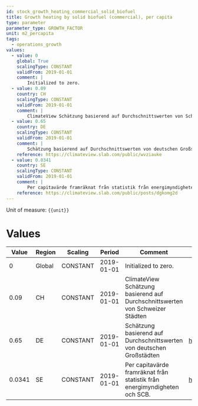 ```yaml
---
id: stock_growth_heating_commercial_solid_biofuel
title: Growth heating by solid biofuel (commercial), per capita
type: parameter
parameter_type: GROWTH_FACTOR
unit: m2_percapita
tags:
  - operations_growth
values:
  - value: 0
    global: True
    scalingType: CONSTANT
    validFrom: 2019-01-01
    comment: |
        Initialized to zero.
  - value: 0.09
    country: CH
    scalingType: CONSTANT
    validFrom: 2019-01-01
    comment: |
        ClimateView Schätzung basierend auf Durchschnittswerten von Schweizer Städten
  - value: 0.65
    country: DE
    scalingType: CONSTANT
    validFrom: 2019-01-01
    comment: |
        Schätzung basierend auf Durchschnittswerten von deutschen Großstädten
    reference: https://climateview.slab.com/public/wvziauke
  - value: 0.0341
    country: SE
    scalingType: CONSTANT
    validFrom: 2019-01-01
    comment: |
        Per capitavärde framräknat från statistik från energimyndigheten och SCB.
    reference: https://climateview.slab.com/public/posts/dgkomg2d
---
```



Unit of measure: `{{unit}}`


# Values


| Value | Region | Scaling | Period | Comment | Reference |
|-------|--------|---------|--------|---------|-----------|
| 0 | Global | CONSTANT | 2019-01-01 | Initialized to zero. |  |
| 0.09 | CH | CONSTANT | 2019-01-01 | ClimateView Schätzung basierend auf Durchschnittswerten von Schweizer Städten |  |
| 0.65 | DE | CONSTANT | 2019-01-01 | Schätzung basierend auf Durchschnittswerten von deutschen Großstädten | https://climateview.slab.com/public/wvziauke |
| 0.0341 | SE | CONSTANT | 2019-01-01 | Per capitavärde framräknat från statistik från energimyndigheten och SCB. | https://climateview.slab.com/public/posts/dgkomg2d |


